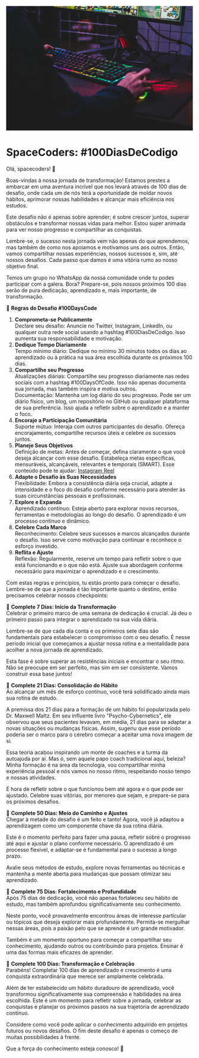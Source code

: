 <img src="./RoadMap/assets/Capa.jpeg" />

# SpaceCoders: #100DiasDeCodigo

Olá, spacecoders! 🖖

Boas-vindas à nossa jornada de transformação! Estamos prestes a embarcar em uma aventura incrível que nos levará através de 100 dias de desafio, onde cada um de nós terá a oportunidade de moldar novos hábitos, aprimorar nossas habilidades e alcançar mais eficiência nos estudos.

Este desafio não é apenas sobre aprender; é sobre crescer juntos, superar obstáculos e transformar nossas vidas para melhor. Estou super animada para ver nosso progresso e compartilhar as conquistas.

Lembre-se, o sucesso nesta jornada vem não apenas do que aprendemos, mas também de como nos apoiamos e motivamos uns aos outros. Então, vamos compartilhar nossas experiências, nossos sucessos e, sim, até nossos desafios. Cada passo que damos é uma vitória rumo ao nosso objetivo final.

Temos um grupo no WhatsApp da nossa comunidade onde tu podes participar com a galera. Bora? Prepare-se, pois nossos próximos 100 dias serão de pura dedicação, aprendizado e, mais importante, de transformação.

🖖 **Regras do Desafio #100DaysCode**

1. **Comprometa-se Publicamente**  
   Declare seu desafio: Anuncie no Twitter, Instagram, LinkedIn, ou qualquer outra rede social usando a hashtag #100DiasDeCodigo. Isso aumenta sua responsabilidade e motivação.
2. **Dedique Tempo Diariamente**  
   Tempo mínimo diário: Dedique no mínimo 30 minutos todos os dias ao aprendizado ou à prática na sua área escolhida durante os próximos 100 dias.
3. **Compartilhe seu Progresso**  
   Atualizações diárias: Compartilhe seu progresso diariamente nas redes sociais com a hashtag #100DaysOfCode. Isso não apenas documenta sua jornada, mas também inspira e motiva outros.  
   Documentação: Mantenha um log diário do seu progresso. Pode ser um diário físico, um blog, um repositório no GitHub ou qualquer plataforma de sua preferência. Isso ajuda a refletir sobre o aprendizado e a manter o foco.
4. **Encoraje a Participação Comunitária**  
   Suporte mútuo: Interaja com outros participantes do desafio. Ofereça encorajamento, compartilhe recursos úteis e celebre os sucessos juntos.
5. **Planeje Seus Objetivos**  
   Definição de metas: Antes de começar, defina claramente o que você deseja alcançar com esse desafio. Estabeleça metas específicas, mensuráveis, alcançáveis, relevantes e temporais (SMART). Esse conteúdo pode te ajudar: [Instagram Reel](https://www.instagram.com/reel/CzBOpJ1gWid/)
6. **Adapte o Desafio às Suas Necessidades**  
   Flexibilidade: Embora a consistência diária seja crucial, adapte a intensidade e o foco do desafio conforme necessário para atender às suas circunstâncias pessoais e profissionais.
7. **Explore e Expanda**  
   Aprendizado contínuo: Esteja aberto para explorar novos recursos, ferramentas e metodologias ao longo do desafio. O aprendizado é um processo contínuo e dinâmico.
8. **Celebre Cada Marco**  
   Reconhecimento: Celebre seus sucessos e marcos alcançados durante o desafio. Isso serve como motivação para continuar e reconhece o esforço investido.
9. **Reflita e Ajuste**  
   Reflexão: Regularmente, reserve um tempo para refletir sobre o que está funcionando e o que não está. Ajuste sua abordagem conforme necessário para maximizar o aprendizado e o crescimento.

Com estas regras e princípios, tu estás pronto para começar o desafio. Lembre-se de que a jornada é tão importante quanto o destino, então precisamos celebrar nossos checkpoints:

🚩 **Complete 7 Dias: Início da Transformação**  
Celebrar o primeiro marco de uma semana de dedicação é crucial. Já deu o primeiro passo para integrar o aprendizado na sua vida diária.

Lembre-se de que cada dia conta e os primeiros sete dias são fundamentais para estabelecer o compromisso com o seu desafio. É nesse período inicial que começamos a ajustar nossa rotina e a mentalidade para acolher a nova jornada de aprendizado.

Esta fase é sobre superar as resistências iniciais e encontrar o seu ritmo. Não se preocupe em ser perfeito, mas sim em ser consistente. Vamos construir essa base juntos!

🚩 **Complete 21 Dias: Consolidação do Hábito**  
Ao alcançar um mês de esforço contínuo, você terá solidificado ainda mais sua rotina de estudo.

A premissa dos 21 dias para a formação de um hábito foi popularizada pelo Dr. Maxwell Maltz. Em seu influente livro "Psycho-Cybernetics", ele observou que seus pacientes levavam, em média, 21 dias para se adaptar a novas situações ou mudanças físicas. Assim, sugeriu que esse período poderia ser o marco para o cérebro começar a aceitar uma nova imagem de si.

Essa teoria acabou inspirando um monte de coaches e a turma da autoajuda por aí. Mas ó, sem aquele papo coach tradicional aqui, beleza? Minha formação é na área da tecnologia, vou compartilhar minha experiência pessoal e nós vamos no nosso ritmo, respeitando nosso tempo e nossas atividades.

É hora de refletir sobre o que funcionou bem até agora e o que pode ser ajustado. Celebre suas vitórias, por menores que sejam, e prepare-se para os próximos desafios.

🚩 **Complete 50 Dias: Meio do Caminho e Ajustes**  
Chegar à metade do desafio é um feito e tanto! Agora, você já adaptou a aprendizagem como um componente chave da sua rotina diária.

Este é o momento perfeito para fazer uma pausa, refletir sobre o progresso até aqui e ajustar o plano conforme necessário. O aprendizado é um processo flexível, e adaptar-se é fundamental para o sucesso a longo prazo.

Avalie seus métodos de estudo, explore novas ferramentas ou técnicas e mantenha a mente aberta para mudanças que possam otimizar seu aprendizado.

🚩 **Complete 75 Dias: Fortalecimento e Profundidade**  
Após 75 dias de dedicação, você não apenas fortaleceu seu hábito de estudo, mas também aprofundou significativamente seu conhecimento.

Neste ponto, você provavelmente encontrou áreas de interesse particular ou tópicos que deseja explorar mais profundamente. Permita-se mergulhar nessas áreas, pois a paixão pelo que se aprende é um grande motivador.

Também é um momento oportuno para começar a compartilhar seu conhecimento, ajudando outros ou contribuindo para projetos. Ensinar é uma das formas mais eficazes de aprender.

🚩 **Complete 100 Dias: Transformação e Celebração**  
Parabéns! Completar 100 dias de aprendizado e crescimento é uma conquista extraordinária que merece ser amplamente celebrada.

Além de ter estabelecido um hábito duradouro de aprendizado, você transformou significativamente sua compreensão e habilidades na área escolhida. Este é um momento para refletir sobre a jornada, celebrar as conquistas e planejar os próximos passos na sua trajetória de aprendizado contínuo.

Considere como você pode aplicar o conhecimento adquirido em projetos futuros ou novos desafios. O fim deste desafio é apenas o começo de muitas possibilidades à frente.

Que a força do conhecimento esteja conosco! 🖖
